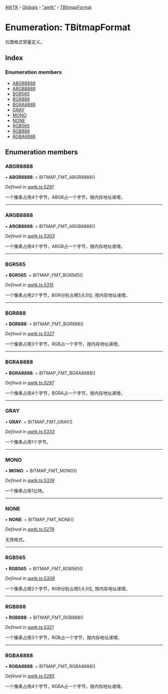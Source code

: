 [AWTK](../README.md) › [Globals](../globals.md) › ["awtk"](../modules/_awtk_.md) › [TBitmapFormat](_awtk_.tbitmapformat.md)

# Enumeration: TBitmapFormat

位图格式常量定义。

## Index

### Enumeration members

* [ABGR8888](_awtk_.tbitmapformat.md#abgr8888)
* [ARGB8888](_awtk_.tbitmapformat.md#argb8888)
* [BGR565](_awtk_.tbitmapformat.md#bgr565)
* [BGR888](_awtk_.tbitmapformat.md#bgr888)
* [BGRA8888](_awtk_.tbitmapformat.md#bgra8888)
* [GRAY](_awtk_.tbitmapformat.md#gray)
* [MONO](_awtk_.tbitmapformat.md#mono)
* [NONE](_awtk_.tbitmapformat.md#none)
* [RGB565](_awtk_.tbitmapformat.md#rgb565)
* [RGB888](_awtk_.tbitmapformat.md#rgb888)
* [RGBA8888](_awtk_.tbitmapformat.md#rgba8888)

## Enumeration members

###  ABGR8888

• **ABGR8888**: =  BITMAP_FMT_ABGR8888()

*Defined in [awtk.ts:5291](https://github.com/zlgopen/awtk-binding/blob/2f56731/tools/code_gen/js/output/awtk.ts#L5291)*

一个像素占用4个字节，ABGR占一个字节，按内存地址递增。

___

###  ARGB8888

• **ARGB8888**: =  BITMAP_FMT_ARGB8888()

*Defined in [awtk.ts:5303](https://github.com/zlgopen/awtk-binding/blob/2f56731/tools/code_gen/js/output/awtk.ts#L5303)*

一个像素占用4个字节，ARGB占一个字节，按内存地址递增。

___

###  BGR565

• **BGR565**: =  BITMAP_FMT_BGR565()

*Defined in [awtk.ts:5315](https://github.com/zlgopen/awtk-binding/blob/2f56731/tools/code_gen/js/output/awtk.ts#L5315)*

一个像素占用2个字节，BGR分别占用5,6,5位, 按内存地址递增。

___

###  BGR888

• **BGR888**: =  BITMAP_FMT_BGR888()

*Defined in [awtk.ts:5327](https://github.com/zlgopen/awtk-binding/blob/2f56731/tools/code_gen/js/output/awtk.ts#L5327)*

一个像素占用3个字节，RGB占一个字节，按内存地址递增。

___

###  BGRA8888

• **BGRA8888**: =  BITMAP_FMT_BGRA8888()

*Defined in [awtk.ts:5297](https://github.com/zlgopen/awtk-binding/blob/2f56731/tools/code_gen/js/output/awtk.ts#L5297)*

一个像素占用4个字节，BGRA占一个字节，按内存地址递增。

___

###  GRAY

• **GRAY**: =  BITMAP_FMT_GRAY()

*Defined in [awtk.ts:5333](https://github.com/zlgopen/awtk-binding/blob/2f56731/tools/code_gen/js/output/awtk.ts#L5333)*

一个像素占用1个字节。

___

###  MONO

• **MONO**: =  BITMAP_FMT_MONO()

*Defined in [awtk.ts:5339](https://github.com/zlgopen/awtk-binding/blob/2f56731/tools/code_gen/js/output/awtk.ts#L5339)*

一个像素占用1比特。

___

###  NONE

• **NONE**: =  BITMAP_FMT_NONE()

*Defined in [awtk.ts:5279](https://github.com/zlgopen/awtk-binding/blob/2f56731/tools/code_gen/js/output/awtk.ts#L5279)*

无效格式。

___

###  RGB565

• **RGB565**: =  BITMAP_FMT_RGB565()

*Defined in [awtk.ts:5309](https://github.com/zlgopen/awtk-binding/blob/2f56731/tools/code_gen/js/output/awtk.ts#L5309)*

一个像素占用2个字节，RGB分别占用5,6,5位, 按内存地址递增。

___

###  RGB888

• **RGB888**: =  BITMAP_FMT_RGB888()

*Defined in [awtk.ts:5321](https://github.com/zlgopen/awtk-binding/blob/2f56731/tools/code_gen/js/output/awtk.ts#L5321)*

一个像素占用3个字节，RGB占一个字节，按内存地址递增。

___

###  RGBA8888

• **RGBA8888**: =  BITMAP_FMT_RGBA8888()

*Defined in [awtk.ts:5285](https://github.com/zlgopen/awtk-binding/blob/2f56731/tools/code_gen/js/output/awtk.ts#L5285)*

一个像素占用4个字节，RGBA占一个字节，按内存地址递增。

